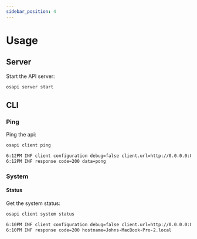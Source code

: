 ```yaml
---
sidebar_position: 4
---
```


# Usage

## Server

Start the API server:

```bash
osapi server start
```

## CLI

### Ping

Ping the api:

```bash
osapi client ping

6:12PM INF client configuration debug=false client.url=http://0.0.0.0:8080
6:12PM INF response code=200 data=pong
```

### System

#### Status

Get the system status:

```bash
osapi client system status

6:10PM INF client configuration debug=false client.url=http://0.0.0.0:8080
6:10PM INF response code=200 hostname=Johns-MacBook-Pro-2.local
```

